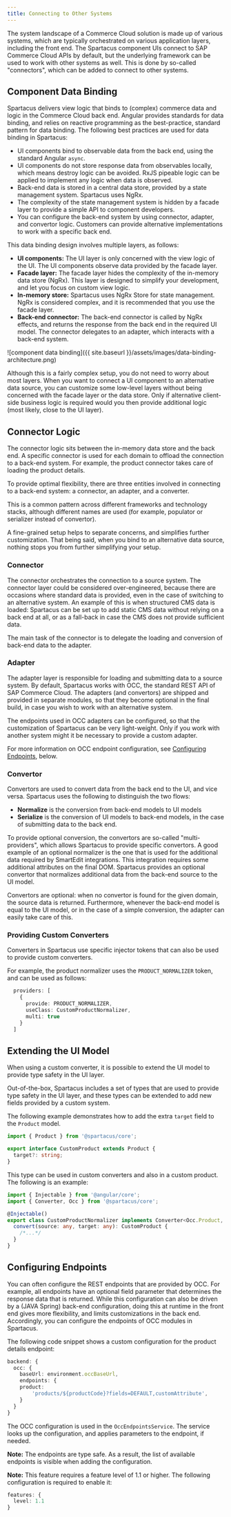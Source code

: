 ```yaml
---
title: Connecting to Other Systems
---
```


The system landscape of a Commerce Cloud solution is made up of various systems, which are typically orchestrated on various application layers, including the front end. The Spartacus component UIs connect to SAP Commerce Cloud APIs by default, but the underlying framework can be used to work with other systems as well. This is done by so-called "connectors", which can be added to connect to other systems.

## Component Data Binding

Spartacus delivers view logic that binds to (complex) commerce data and logic in the Commerce Cloud back end. Angular provides standards for data binding, and relies on reactive programming as the best-practice, standard pattern for data binding. The following best practices are used for data binding in Spartacus:

- UI components bind to observable data from the back end, using the standard Angular `async`.
- UI components do not store response data from observables locally, which means destroy logic can be avoided. RxJS pipeable logic can be applied to implement any logic when data is observed.
- Back-end data is stored in a central data store, provided by a state management system. Spartacus uses NgRx.
- The complexity of the state management system is hidden by a facade layer to provide a simple API to component developers.
- You can configure the back-end system by using connector, adapter, and convertor logic. Customers can provide alternative implementations to work with a specific back end.

This data binding design involves multiple layers, as follows:

- **UI components:** The UI layer is only concerned with the view logic of the UI. The UI components observe data provided by the facade layer.
- **Facade layer:** The facade layer hides the complexity of the in-memory data store (NgRx). This layer is designed to simplify your development, and let you focus on custom view logic.
- **In-memory store:** Spartacus uses NgRx Store for state management. NgRx is considered complex, and it is recommended that you use the facade layer.
- **Back-end connector:** The back-end connector is called by NgRx effects, and returns the response from the back end in the required UI model. The connector delegates to an adapter, which interacts with a back-end system.

![component data binding]({{ site.baseurl }}/assets/images/data-binding-architecture.png)

Although this is a fairly complex setup, you do not need to worry about most layers. When you want to connect a UI component to an alternative data source, you can customize some low-level layers without being concerned with the facade layer or the data store. Only if alternative client-side business logic is required would you then provide additional logic (most likely, close to the UI layer).

## Connector Logic

The connector logic sits between the in-memory data store and the back end. A specific connector is used for each domain to offload the connection to a back-end system. For example, the product connector takes care of loading the product details.

To provide optimal flexibility, there are three entities involved in connecting to a back-end system: a connector, an adapter, and a converter.

This is a common pattern across different frameworks and technology stacks, although different names are used (for example, populator or serializer instead of convertor).

A fine-grained setup helps to separate concerns, and simplifies further customization. That being said, when you bind to an alternative data source, nothing stops you from further simplifying your setup.

### Connector

The connector orchestrates the connection to a source system. The connector layer could be considered over-engineered, because there are occasions where standard data is provided, even in the case of switching to an alternative system. An example of this is when structured CMS data is loaded: Spartacus can be set up to add static CMS data without relying on a back end at all, or as a fall-back in case the CMS does not provide sufficient data.

The main task of the connector is to delegate the loading and conversion of back-end data to the adapter.

### Adapter

The adapter layer is responsible for loading and submitting data to a source system. By default, Spartacus works with OCC, the standard REST API of SAP Commerce Cloud. The adapters (and convertors) are shipped and provided in separate modules, so that they become optional in the final build, in case you wish to work with an alternative system.

The endpoints used in OCC adapters can be configured, so that the customization of Spartacus can be very light-weight. Only if you work with another system might it be necessary to provide a custom adapter. 

For more information on OCC endpoint configuration, see [Configuring Endpoints](#configuring-endpoints), below.

### Convertor

Convertors are used to convert data from the back end to the UI, and vice versa. Spartacus uses the following to distinguish the two flows:

- **Normalize** is the conversion from back-end models to UI models
- **Serialize** is the conversion of UI models to back-end models, in the case of submitting data to the back end.

To provide optional conversion, the convertors are so-called "multi-providers", which allows Spartacus to provide specific convertors. A good example of an optional normalizer is the one that is used for the additional data required by SmartEdit integrations. This integration requires some additional attributes on the final DOM. Spartacus provides an optional convertor that normalizes additional data from the back-end source to the UI model.

Convertors are optional: when no convertor is found for the given domain, the source data is returned. Furthermore, whenever the back-end model is equal to the UI model, or in the case of a simple conversion, the adapter can easily take care of this.

### Providing Custom Converters

Converters in Spartacus use specific injector tokens that can also be used to provide custom converters.

For example, the product normalizer uses the `PRODUCT_NORMALIZER` token, and can be used as follows:

```ts
  providers: [
    {
      provide: PRODUCT_NORMALIZER,
      useClass: CustomProductNormalizer,
      multi: true
    }
  ]
```

## Extending the UI Model

When using a custom converter, it is possible to extend the UI model to provide type safety in the UI layer.

Out-of-the-box, Spartacus includes a set of types that are used to provide type safety in the UI layer, and these types can be extended to add new fields provided by a custom system.

The following example demonstrates how to add the extra `target` field to the `Product` model.

```ts
import { Product } from '@spartacus/core';

export interface CustomProduct extends Product {
  target?: string;
}
```

This type can be used in custom converters and also in a custom product. The following is an example:

```ts
import { Injectable } from '@angular/core';
import { Converter, Occ } from '@spartacus/core';

@Injectable()
export class CustomProductNormalizer implements Converter<Occ.Product, CustomProduct> {
  convert(source: any, target: any): CustomProduct {
    /*...*/
  }
}
```

## Configuring Endpoints

You can often configure the REST endpoints that are provided by OCC. For example, all endpoints have an optional field parameter that determines the response data that is returned. While this configuration can also be driven by a (JAVA Spring) back-end configuration, doing this at runtime in the front end gives more flexibility, and limits customizations in the back end. Accordingly, you can configure the endpoints of OCC modules in Spartacus.

The following code snippet shows a custom configuration for the product details endpoint:

```typescript
backend: {
  occ: {
    baseUrl: environment.occBaseUrl,
    endpoints: {
    product:
        'products/${productCode}?fields=DEFAULT,customAttribute',
    }
  }
}
```

The OCC configuration is used in the `OccEndpointsService`. The service looks up the configuration, and applies parameters to the endpoint, if needed.

**Note:** The endpoints are type safe. As a result, the list of available endpoints is visible when adding the configuration.

**Note:** This feature requires a feature level of 1.1 or higher. The following configuration is required to enable it:

```typescript
features: {
  level: 1.1
}
```
